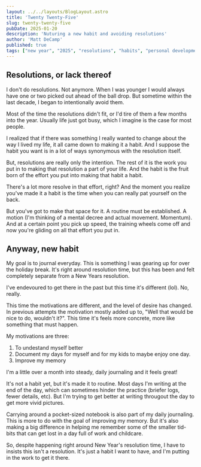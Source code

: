 ```yaml
---
layout: ../../layouts/BlogLayout.astro
title: 'Twenty Twenty-Five'
slug: twenty-twenty-five
pubDate: 2025-01-20
description: 'Nuturing a new habit and avoiding resolutions'
author: 'Matt DeCamp'
published: true
tags: ["new year", "2025", "resolutions", "habits", "personal development"]
---
```

## Resolutions, or lack thereof
I don't do resolutions. Not anymore. When I was younger I would always have one or two picked out ahead of the ball drop. But sometime within the last decade, I began to intentionally avoid them.

Most of the time the resolutions didn't fit, or I'd tire of them a few months into the year. Usually life just got busy, which I imagine is the case for most people.

I realized that if there was something I really wanted to change about the way I lived my life, it all came down to making it a habit. And I suppose the habit you want is in a lot of ways synonymous with the resolution itself.

But, resolutions are really only the intention. The rest of it is the work you put in to making that resolution a part of your life. And the habit is the fruit born of the effort you put into making that habit a habit.

There's a lot more resolve in that effort, right? And the moment you realize you've made it a habit is the time when you can really pat yourself on the back.

But you've got to make that space for it. A routine must be established. A motion (I'm thinking of a mental decree and actual movement. Momentum). And at a certain point you pick up speed, the training wheels come off and now you're gliding on all that effort you put in.

## Anyway, new habit

My goal is to journal everyday. This is something I was gearing up for over the holiday break. It's right around resolution time, but this has been and felt completely separate from a New Years resolution. 

I've endevoured to get there in the past but this time it's different (lol). No, really.

This time the motivations are different, and the level of desire has changed. In previous attempts the motivation mostly added up to, "Well that would be nice to do, wouldn't it?". This time it's feels more concrete, more like something that must happen. 

My motivations are three: 

1. To undestand myself better
2. Document my days for myself and for my kids to maybe enjoy one day.
3. Improve my memory

I'm a little over a month into steady, daily journaling and it feels great!

It's not a habit yet, but it's made it to routine. Most days I'm writing at the end of the day, which can sometimes hinder the practice (briefer logs, fewer details, etc). But I'm trying to get better at writing througout the day to get more vivid pictures.

Carrying around a pocket-sized notebook is also part of my daily journaling. This is more to do with the goal of improving my memory. But it's also making a big difference in helping me remember some of the smaller tid-bits that can get lost in a day full of work and childcare.

So, despite happening right around New Year's resolution time, I have to insists this isn't a resolution. It's just a habit I want to have, and I'm putting in the work to get it there.